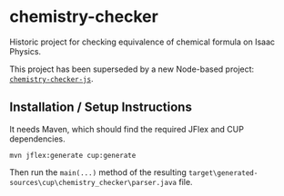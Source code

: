 # chemistry-checker

Historic project for checking equivalence of chemical formula on Isaac Physics.

This project has been superseded by a new Node-based project: [`chemistry-checker-js`](https://github.com/isaacphysics/chemistry-checker-js).


## Installation / Setup Instructions

It needs Maven, which should find the required JFlex and CUP dependencies.

`mvn jflex:generate cup:generate`

Then run the `main(...)` method of the resulting `target\generated-sources\cup\chemistry_checker\parser.java` file.
